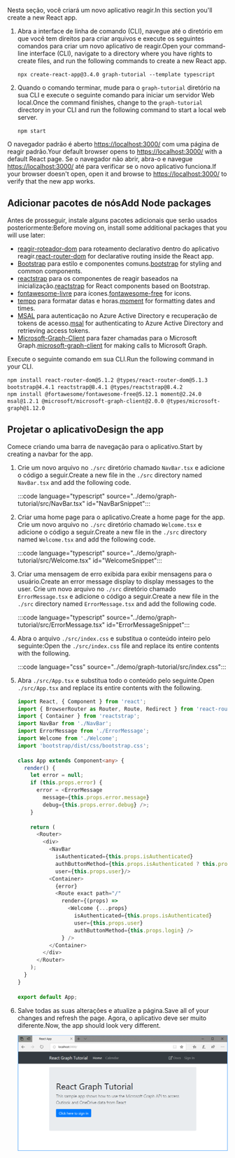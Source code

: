 <!-- markdownlint-disable MD002 MD041 -->

<span data-ttu-id="aadd5-101">Nesta seção, você criará um novo aplicativo reagir.</span><span class="sxs-lookup"><span data-stu-id="aadd5-101">In this section you'll create a new React app.</span></span>

1. <span data-ttu-id="aadd5-102">Abra a interface de linha de comando (CLI), navegue até o diretório em que você tem direitos para criar arquivos e execute os seguintes comandos para criar um novo aplicativo de reagir.</span><span class="sxs-lookup"><span data-stu-id="aadd5-102">Open your command-line interface (CLI), navigate to a directory where you have rights to create files, and run the following commands to create a new React app.</span></span>

    ```Shell
    npx create-react-app@3.4.0 graph-tutorial --template typescript
    ```

1. <span data-ttu-id="aadd5-103">Quando o comando terminar, mude para o `graph-tutorial` diretório na sua CLI e execute o seguinte comando para iniciar um servidor Web local.</span><span class="sxs-lookup"><span data-stu-id="aadd5-103">Once the command finishes, change to the `graph-tutorial` directory in your CLI and run the following command to start a local web server.</span></span>

    ```Shell
    npm start
    ```

<span data-ttu-id="aadd5-104">O navegador padrão é aberto [https://localhost:3000/](https://localhost:3000) com uma página de reagir padrão.</span><span class="sxs-lookup"><span data-stu-id="aadd5-104">Your default browser opens to [https://localhost:3000/](https://localhost:3000) with a default React page.</span></span> <span data-ttu-id="aadd5-105">Se o navegador não abrir, abra-o e navegue [https://localhost:3000/](https://localhost:3000) até para verificar se o novo aplicativo funciona.</span><span class="sxs-lookup"><span data-stu-id="aadd5-105">If your browser doesn't open, open it and browse to [https://localhost:3000/](https://localhost:3000) to verify that the new app works.</span></span>

## <a name="add-node-packages"></a><span data-ttu-id="aadd5-106">Adicionar pacotes de nós</span><span class="sxs-lookup"><span data-stu-id="aadd5-106">Add Node packages</span></span>

<span data-ttu-id="aadd5-107">Antes de prosseguir, instale alguns pacotes adicionais que serão usados posteriormente:</span><span class="sxs-lookup"><span data-stu-id="aadd5-107">Before moving on, install some additional packages that you will use later:</span></span>

- <span data-ttu-id="aadd5-108">[reagir-roteador-dom](https://github.com/ReactTraining/react-router) para roteamento declarativo dentro do aplicativo reagir.</span><span class="sxs-lookup"><span data-stu-id="aadd5-108">[react-router-dom](https://github.com/ReactTraining/react-router) for declarative routing inside the React app.</span></span>
- <span data-ttu-id="aadd5-109">[Bootstrap](https://github.com/twbs/bootstrap) para estilo e componentes comuns.</span><span class="sxs-lookup"><span data-stu-id="aadd5-109">[bootstrap](https://github.com/twbs/bootstrap) for styling and common components.</span></span>
- <span data-ttu-id="aadd5-110">[reactstrap](https://github.com/reactstrap/reactstrap) para os componentes de reagir baseados na inicialização.</span><span class="sxs-lookup"><span data-stu-id="aadd5-110">[reactstrap](https://github.com/reactstrap/reactstrap) for React components based on Bootstrap.</span></span>
- <span data-ttu-id="aadd5-111">[fontawesome-livre](https://github.com/FortAwesome/Font-Awesome) para ícones.</span><span class="sxs-lookup"><span data-stu-id="aadd5-111">[fontawesome-free](https://github.com/FortAwesome/Font-Awesome) for icons.</span></span>
- <span data-ttu-id="aadd5-112">[tempo](https://github.com/moment/moment) para formatar datas e horas.</span><span class="sxs-lookup"><span data-stu-id="aadd5-112">[moment](https://github.com/moment/moment) for formatting dates and times.</span></span>
- <span data-ttu-id="aadd5-113">[MSAL](https://github.com/AzureAD/microsoft-authentication-library-for-js) para autenticação no Azure Active Directory e recuperação de tokens de acesso.</span><span class="sxs-lookup"><span data-stu-id="aadd5-113">[msal](https://github.com/AzureAD/microsoft-authentication-library-for-js) for authenticating to Azure Active Directory and retrieving access tokens.</span></span>
- <span data-ttu-id="aadd5-114">[Microsoft-Graph-Client](https://github.com/microsoftgraph/msgraph-sdk-javascript) para fazer chamadas para o Microsoft Graph.</span><span class="sxs-lookup"><span data-stu-id="aadd5-114">[microsoft-graph-client](https://github.com/microsoftgraph/msgraph-sdk-javascript) for making calls to Microsoft Graph.</span></span>

<span data-ttu-id="aadd5-115">Execute o seguinte comando em sua CLI.</span><span class="sxs-lookup"><span data-stu-id="aadd5-115">Run the following command in your CLI.</span></span>

```Shell
npm install react-router-dom@5.1.2 @types/react-router-dom@5.1.3 bootstrap@4.4.1 reactstrap@8.4.1 @types/reactstrap@8.4.2
npm install @fortawesome/fontawesome-free@5.12.1 moment@2.24.0 msal@1.2.1 @microsoft/microsoft-graph-client@2.0.0 @types/microsoft-graph@1.12.0
```

## <a name="design-the-app"></a><span data-ttu-id="aadd5-116">Projetar o aplicativo</span><span class="sxs-lookup"><span data-stu-id="aadd5-116">Design the app</span></span>

<span data-ttu-id="aadd5-117">Comece criando uma barra de navegação para o aplicativo.</span><span class="sxs-lookup"><span data-stu-id="aadd5-117">Start by creating a navbar for the app.</span></span>

1. <span data-ttu-id="aadd5-118">Crie um novo arquivo no `./src` diretório chamado `NavBar.tsx` e adicione o código a seguir.</span><span class="sxs-lookup"><span data-stu-id="aadd5-118">Create a new file in the `./src` directory named `NavBar.tsx` and add the following code.</span></span>

    :::code language="typescript" source="../demo/graph-tutorial/src/NavBar.tsx" id="NavBarSnippet":::

1. <span data-ttu-id="aadd5-119">Criar uma home page para o aplicativo.</span><span class="sxs-lookup"><span data-stu-id="aadd5-119">Create a home page for the app.</span></span> <span data-ttu-id="aadd5-120">Crie um novo arquivo no `./src` diretório chamado `Welcome.tsx` e adicione o código a seguir.</span><span class="sxs-lookup"><span data-stu-id="aadd5-120">Create a new file in the `./src` directory named `Welcome.tsx` and add the following code.</span></span>

    :::code language="typescript" source="../demo/graph-tutorial/src/Welcome.tsx" id="WelcomeSnippet":::

1. <span data-ttu-id="aadd5-121">Criar uma mensagem de erro exibida para exibir mensagens para o usuário.</span><span class="sxs-lookup"><span data-stu-id="aadd5-121">Create an error message display to display messages to the user.</span></span> <span data-ttu-id="aadd5-122">Crie um novo arquivo no `./src` diretório chamado `ErrorMessage.tsx` e adicione o código a seguir.</span><span class="sxs-lookup"><span data-stu-id="aadd5-122">Create a new file in the `./src` directory named `ErrorMessage.tsx` and add the following code.</span></span>

    :::code language="typescript" source="../demo/graph-tutorial/src/ErrorMessage.tsx" id="ErrorMessageSnippet":::

1. <span data-ttu-id="aadd5-123">Abra o arquivo `./src/index.css` e substitua o conteúdo inteiro pelo seguinte:</span><span class="sxs-lookup"><span data-stu-id="aadd5-123">Open the `./src/index.css` file and replace its entire contents with the following.</span></span>

    :::code language="css" source="../demo/graph-tutorial/src/index.css":::

1. <span data-ttu-id="aadd5-124">Abra `./src/App.tsx` e substitua todo o conteúdo pelo seguinte.</span><span class="sxs-lookup"><span data-stu-id="aadd5-124">Open `./src/App.tsx` and replace its entire contents with the following.</span></span>

    ```typescript
    import React, { Component } from 'react';
    import { BrowserRouter as Router, Route, Redirect } from 'react-router-dom';
    import { Container } from 'reactstrap';
    import NavBar from './NavBar';
    import ErrorMessage from './ErrorMessage';
    import Welcome from './Welcome';
    import 'bootstrap/dist/css/bootstrap.css';

    class App extends Component<any> {
      render() {
        let error = null;
        if (this.props.error) {
          error = <ErrorMessage
            message={this.props.error.message}
            debug={this.props.error.debug} />;
        }

        return (
          <Router>
            <div>
              <NavBar
                isAuthenticated={this.props.isAuthenticated}
                authButtonMethod={this.props.isAuthenticated ? this.props.logout : this.props.login}
                user={this.props.user}/>
              <Container>
                {error}
                <Route exact path="/"
                  render={(props) =>
                    <Welcome {...props}
                      isAuthenticated={this.props.isAuthenticated}
                      user={this.props.user}
                      authButtonMethod={this.props.login} />
                  } />
              </Container>
            </div>
          </Router>
        );
      }
    }

    export default App;
    ```

1. <span data-ttu-id="aadd5-125">Salve todas as suas alterações e atualize a página.</span><span class="sxs-lookup"><span data-stu-id="aadd5-125">Save all of your changes and refresh the page.</span></span> <span data-ttu-id="aadd5-126">Agora, o aplicativo deve ser muito diferente.</span><span class="sxs-lookup"><span data-stu-id="aadd5-126">Now, the app should look very different.</span></span>

    ![Uma captura de tela da página inicial reprojetada](images/create-app-01.png)

